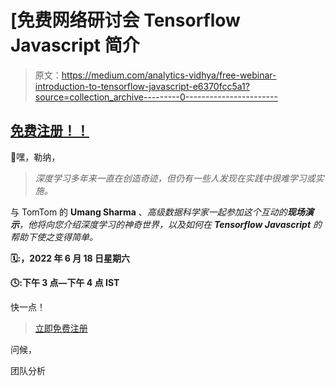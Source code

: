 # [免费网络研讨会 Tensorflow Javascript 简介

> 原文：<https://medium.com/analytics-vidhya/free-webinar-introduction-to-tensorflow-javascript-e6370fcc5a1?source=collection_archive---------0----------------------->

## [免费注册！！](https://datahack.analyticsvidhya.com/contest/datahour-introduction-to-tensorflow-javascript/?utm_source=newsletter&utm_medium=medium_announcement&utm_campaign=datahour)

👋嘿，勒纳，

> *深度学习多年来一直在创造奇迹，但仍有一些人发现在实践中很难学习或实施。*

与 TomTom 的 **Umang Sharma** 、*高级数据科学家一起参加这个互动的**现场演示**，他将向您介绍深度学习的神奇世界，以及如何在 **Tensorflow Javascript** 的帮助下使之变得简单。*

**🗓️:，2022 年 6 月 18 日星期六**

**🕓:下午 3 点—下午 4 点 IST**

快一点！

> [立即免费注册](https://datahack.analyticsvidhya.com/contest/datahour-introduction-to-tensorflow-javascript/?utm_source=newsletter&utm_medium=medium_announcement&utm_campaign=datahour)

问候，

团队分析